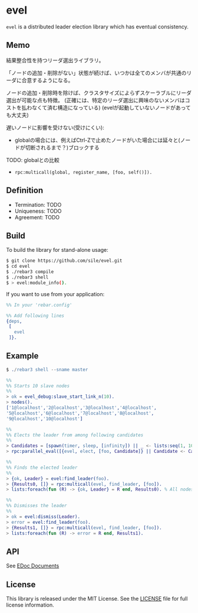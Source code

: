 evel
=====

`evel` is a distributed leader election library which has eventual consistency.

Memo
----

結果整合性を持つリーダ選出ライブラリ。

「ノードの追加・削除がない」状態が続けば、いつかは全てのメンバが共通のリーダに合意するようになる。

ノードの追加・削除時を除けば、クラスタサイズによらずスケーラブルにリーダ選出が可能な点も特徴。
(正確には、特定のリーダ選出に興味のないメンバはコストを払わなくて済む構造になっている)
(evelが起動していないノードがあっても大丈夫)

遅いノードに影響を受けない(受けにくい):
- globalの場合には、例えばCtrl-Zで止めたノードがいた場合には延々と(ノードが切断されるまで？)ブロックする

TODO: globalとの比較
- `rpc:multicall(global, register_name, [foo, self()]).`

Definition
----------

- Termination: TODO
- Uniqueness: TODO
- Agreement: TODO

Build
-----

To build the library for stand-alone usage:
```sh
$ git clone https://github.com/sile/evel.git
$ cd evel
$ ./rebar3 compile
$ ./rebar3 shell
$ > evel:module_info().
```

If you want to use from your application:
```erlang
%% In your 'rebar.config'

%% Add following lines
{deps,
 [
   evel
 ]}.
```

Example
-------

```erlang
$ ./rebar3 shell --sname master

%%
%% Starts 10 slave nodes
%%
> ok = evel_debug:slave_start_link_n(10).
> nodes().
['1@localhost','2@localhost','3@localhost','4@localhost',
'5@localhost','6@localhost','7@localhost','8@localhost',
'9@localhost','10@localhost']

%%
%% Elects the leader from among following candidates
%%
> Candidates = [spawn(timer, sleep, [infinity]) || _ <- lists:seq(1, 100)].
> rpc:parallel_eval([{evel, elect, [foo, Candidate]} || Candidate <- Candidates]).

%%
%% Finds the elected leader
%%
> {ok, Leader} = evel:find_leader(foo).
> {Results0, []} = rpc:multicall(evel, find_leader, [foo]).
> lists:foreach(fun (R) -> {ok, Leader} = R end, Results0). % All nodes agree with the single leader

%%
%% Dismisses the leader
%%
> ok = evel:dismiss(Leader).
> error = evel:find_leader(foo).
> {Results1, []} = rpc:multicall(evel, find_leader, [foo]).
> lists:foreach(fun (R) -> error = R end, Results1).
```

API
---

See [EDoc Documents](doc/README.md)

License
-------

This library is released under the MIT License.
See the [LICENSE](LICENSE) file for full license information.
